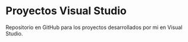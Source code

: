 # Proyectos Visual Studio

Repositorio en GitHub para los proyectos desarrollados por mi en Visual Studio. 



